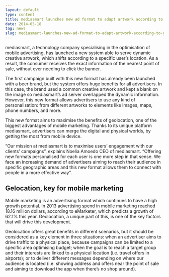 ```yaml
---
layout: default
type: content
title: mediasmart launches new ad format to adapt artwork according to geolocation
date: 2014-05-18
tag: news
slug: mediasmart-launches-new-ad-format-to-adapt-artwork-according-to-geolocation
---
```


mediasmart, a technology company specialising in the optimisation of mobile advertising, has launched a new system able to serve dynamic creative artwork, which shifts according to a specific user’s location. As a result, the consumer receives the exact information of the nearest point of sale, without ever needing to click the banner.

The first campaign built with this new format has already been launched with a beer brand, but the system offers huge benefits for all advertisers. In this case, the brand used a common creative artwork and kept a blank on the image so mediasmart’s ad server overlapped the dynamic information. However, this new format allows advertisers to use any kind of personalisation: from different artworks to elements like images, maps, phone numbers, and more.

This new format aims to maximise the benefits of geolocation, one of the biggest advantages of mobile marketing. Thanks to its unique platform mediasmart, advertisers can merge the digital and physical worlds, by getting the most from mobile device.

“Our mission at mediasmart is to maximise users’ engagement with our clients’ campaigns”, explains Noelia Amoedo CEO of mediasmart. “Offering new formats personalised for each user is one more step in that sense. We face an increasing demand of advertisers aiming to reach their audience in specific geographic areas and this new format allows them to connect with people in a more effective way”.

## Gelocation, key for mobile marketing
Mobile marketing is an advertising format which continues to have a high growth potential. In 2013 advertising spend in mobile marketing reached 18.16 million dollars, according to eMarketer, which predicts a growth of 62.1% this year. Geolocation, a unique part of this, is one of the key factors that will drive this development.

Geolocation offers great benefits in different scenarios, but it should be considered as a key element in three situations: when an advertiser aims to drive traffic to a physical place, because campaigns can be limited to a specific area optimising budget; when the goal is to reach a target group and their interests are linked to a physical location (i.e. travel offers in airports); or to deliver different messages depending on where our audience is located (i.e. showing address and offers near the point of sale and aiming to download the app when there’s no shop around).
